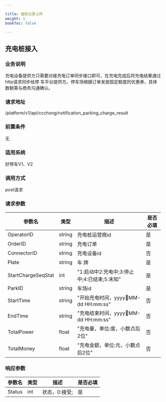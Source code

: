 ```yaml
---

title: 值班记录上传
weight: 1
bookToc: false

---
```


## 充电桩接入

### 业务说明

充电设备提供⽅只需要对接充电订单同步接⼝即可，在充电完成后将充电结果通过http请求同步给停
⻋平台提供⽅。停⻋场根据订单发放固定额度的优惠券，具体数额需与商务沟通确认。

### 请求地址

/platform/v1/api/ccchong/notification_parking_charge_result

### 前置条件

无

### 适用系统

好停车V1、V2

### 调用方式

post请求

### 请求参数

| 参数名                | 类型     | 描述                            | 是否必填 |
| ------------------ | ------ | ----------------------------- | ---- |
| OperatorID         | string | 充电桩运营商id                      | 是    |
| OrderID            | string | 充电订单                          | 是    |
| ConnectorID        | string | 充电设备id                        | 否    |
| Plate              | string | ⻋ 牌                           | 是    |
| StartChargeSeqStat | int    | "1:启动中2:充电中;3:停⽌中;4:已结束;5:未知" | 是    |
| ParkID             | string | ⻋场id                          | 是    |
| StartTime          | string | "开始充电时间，yyyyMM-dd HH:mm:ss"  | 否    |
| EndTime            | string | "充电结束时间，yyyyMM-dd HH:mm:ss"  | 否    |
| TotalPower         | float  | "充电量，单位:度，⼩数点后2位"             | 否    |
| TotalMoney         | float  | "充电⾦额，单位:元，⼩数点后2位"            | 否    |

### 响应参数

| 参数名    | 类型  | 描述       | 是否必填 |
| ------ | --- | -------- | ---- |
| Status | int | 状态，0:接受; | 是    |
